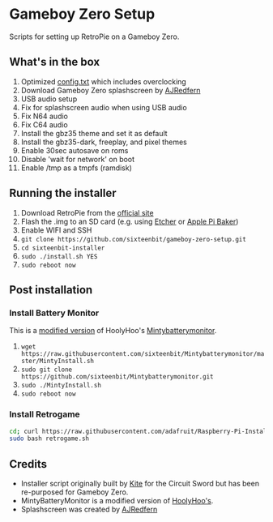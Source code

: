 # Gameboy Zero Setup

Scripts for setting up RetroPie on a Gameboy Zero.

## What's in the box

1. Optimized [config.txt](settings/config.txt) which includes overclocking
1. Download Gameboy Zero splashscreen by [AJRedfern](https://www.sudomod.com/forum/viewtopic.php?f=8&t=1440)
1. USB audio setup
1. Fix for splashscreen audio when using USB audio
1. Fix N64 audio
1. Fix C64 audio
1. Install the gbz35 theme and set it as default
1. Install the gbz35-dark, freeplay, and pixel themes
1. Enable 30sec autosave on roms
1. Disable 'wait for network' on boot
1. Enable /tmp as a tmpfs (ramdisk)

## Running the installer

1. Download RetroPie from the [official site](https://retropie.org.uk/download/)
1. Flash the .img to an SD card (e.g. using [Etcher](https://etcher.io/) or [Apple Pi Baker](https://www.tweaking4all.com/software/macosx-software/macosx-apple-pi-baker/))
1. Enable WIFI and SSH
1. `git clone https://github.com/sixteenbit/gameboy-zero-setup.git`
1. `cd sixteenbit-installer`
1. `sudo ./install.sh YES`
1. `sudo reboot now`

## Post installation

### Install Battery Monitor

This is a [modified version](https://github.com/sixteenbit/Mintybatterymonitor) of HoolyHoo's [Mintybatterymonitor](https://github.com/HoolyHoo/Mintybatterymonitor).

1. `wget https://raw.githubusercontent.com/sixteenbit/Mintybatterymonitor/master/MintyInstall.sh`
1. `sudo git clone https://github.com/sixteenbit/Mintybatterymonitor.git`
1. `sudo ./MintyInstall.sh`
1. `sudo reboot now`

### Install Retrogame

```bash
cd; curl https://raw.githubusercontent.com/adafruit/Raspberry-Pi-Installer-Scripts/master/retrogame.sh >retrogame.sh
sudo bash retrogame.sh
```


## Credits

- Installer script originally built by [Kite](https://github.com/kiteretro/Circuit-Sword) for the Circuit Sword but has been re-purposed for Gameboy Zero.
- MintyBatteryMonitor is a modified version of [HoolyHoo's](https://github.com/HoolyHoo/Mintybatterymonitor).
- Splashscreen was created by [AJRedfern](https://www.sudomod.com/forum/viewtopic.php?f=8&t=1440)

